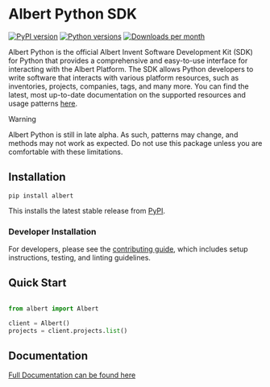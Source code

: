 # Albert Python SDK

[![PyPI version](https://img.shields.io/pypi/v/albert.svg)](https://pypi.org/project/albert/)
[![Python versions](https://img.shields.io/badge/python-3.10%20%7C%203.11%20%7C%203.12%20%7C%203.13-blue.svg)](https://www.python.org/)
[![Downloads per month](https://img.shields.io/pypi/dm/albert.svg)](https://pypi.org/project/albert/)

Albert Python is the official Albert Invent Software Development Kit (SDK) for Python
that provides a comprehensive and easy-to-use interface for interacting with the Albert Platform.
The SDK allows Python developers to write software that interacts with various platform resources,
such as inventories, projects, companies, tags, and many more.
You can find the latest, most up-to-date documentation
on the supported resources and usage patterns [here](https://docs.developer.albertinvent.com/albert-python).

> [!WARNING]
> Albert Python is still in late alpha. As such, patterns may change, and methods may not work as expected. Do not use this package unless you are comfortable with these limitations.

## Installation

`pip install albert`

This installs the latest stable release from [PyPI](https://pypi.org/project/albert/).

### Developer Installation

For developers, please see the [contributing guide](CONTRIBUTING.md), which includes setup instructions, testing, and linting guidelines.

## Quick Start

```python

from albert import Albert

client = Albert()
projects = client.projects.list()

```

## Documentation

[Full Documentation can be found here](https://docs.developer.albertinvent.com/albert-python/latest/)
